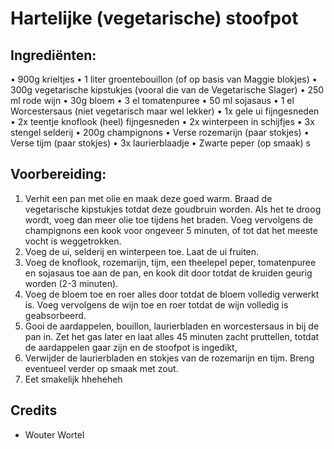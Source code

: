# Hartelijke (vegetarische) stoofpot

## Ingrediënten:
•	900g krieltjes
•	1 liter groentebouillon (of op basis van Maggie blokjes)
•	300g vegetarische kipstukjes (vooral die van de Vegetarische Slager)
•	250 ml rode wijn
•	30g bloem
•	3 el tomatenpuree
•	50 ml sojasaus
•	1 el Worcestersaus (niet vegetarisch maar wel lekker)
•	1x gele ui fijngesneden
•	2x teentje knoflook (heel) fijngesneden
•	2x winterpeen in schijfjes 
•	3x stengel selderij 
•	200g champignons
•	Verse rozemarijn (paar stokjes)
•	Verse tijm (paar stokjes)
•	3x laurierblaadje 
•	Zwarte peper (op smaak) s

## Voorbereiding:
1.	Verhit een pan met olie en maak deze goed warm. Braad de vegetarische kipstukjes totdat deze goudbruin worden. Als het te droog wordt, voeg dan meer olie toe tijdens het braden. Voeg vervolgens de champignons een kook voor ongeveer 5 minuten, of tot dat het meeste vocht is weggetrokken. 
2.	Voeg de ui, selderij en winterpeen toe. Laat de ui fruiten. 
3.	Voeg de knoflook, rozemarijn, tijm, een theelepel peper, tomatenpuree en sojasaus toe aan de pan, en kook dit door totdat de kruiden geurig worden (2-3 minuten).
4.	Voeg de bloem toe en roer alles door totdat de bloem volledig verwerkt is. Voeg vervolgens de wijn toe en roer totdat de wijn volledig is geabsorbeerd. 
5.	Gooi de aardappelen, bouillon, laurierbladen en worcestersaus in bij de pan in. Zet het gas later en laat alles 45 minuten zacht pruttellen, totdat de aardappelen gaar zijn en de stoofpot is ingedikt, 
6.	Verwijder de laurierbladen en stokjes van de rozemarijn en tijm. Breng eventueel verder op smaak met zout.
7.	Eet smakelijk hheheheh

## Credits
- Wouter Wortel
